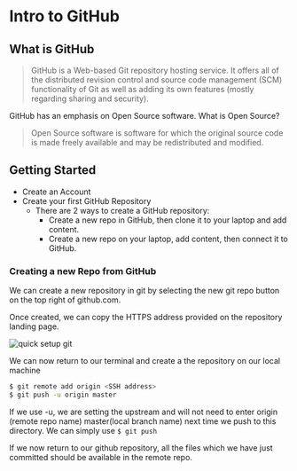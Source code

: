 # Intro to GitHub

## What is GitHub

> GitHub is a Web-based Git repository hosting service. It offers all of the distributed revision control and source code management (SCM) functionality of Git as well as adding its own features (mostly regarding sharing and security).

GitHub has an emphasis on Open Source software. What is Open Source?

> Open Source software is software for which the original source code is made freely available and may be redistributed and modified.

## Getting Started

* Create an Account
* Create your first GitHub Repository
  - There are 2 ways to create a GitHub repository:
    * Create a new repo in GitHub, then clone it to your laptop and add content.
    * Create a new repo on your laptop, add content, then connect it to GitHub.

### Creating a new Repo from GitHub

We can create a new repository in git by selecting the new git repo button on the top right of github.com.

Once created, we can copy the HTTPS address provided on the repository landing page.

![quick setup git](https://lh6.googleusercontent.com/U6fFQCNR5PBAoBe7eZPvGWnDhLdu704oeNNYlFq-7flRtW2v9B0uSI1wiN3Syn8lqDpKAiAnslwCNum03j39KOWhiO1ofhkK4FEjai1y8vLZ6oLpSecTRDnEJw)

We can now return to our terminal and create a the repository on our local machine

```bash
$ git remote add origin <SSH address>
$ git push -u origin master
```

If we use -u, we are setting the upstream and will not need to enter origin (remote repo name) master(local branch name) next time we push to this directory. We can simply use  `$ git push`

If we now return to our github repository, all the files which we have just committed should be available in the remote repo.
